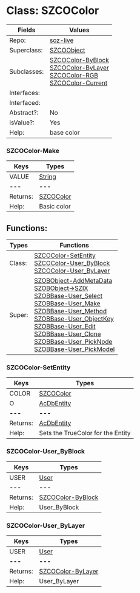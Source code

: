 
# Class:	SZCOColor

| Fields | Values |
| --------- | --------- |
| Repo: | [soz-live](/repos/soz-live.html) |
| Superclass: | [SZCOObject](SZCOObject.html) |
| Subclasses: | [SZCOColor-ByBlock](SZCOColor-ByBlock.html) <br> [SZCOColor-ByLayer](SZCOColor-ByLayer.html) <br> [SZCOColor-RGB](SZCOColor-RGB.html) <br> [SZCOColor-Current](SZCOColor-Current.html) |
| Interfaces: |  |
| Interfaced: |  |
| Abstract?: | No |
| isValue?: | Yes |
| Help: | base color |

### SZCOColor-Make

| Keys | Types |
| --------- | --------- |
| VALUE | [String](String.html) |
| **---** | **---** |
| Returns: | [SZCOColor](SZCOColor.html) |
| Help: | Basic color |


## Functions:

| Types | Functions |
| --------- | --------- |
| Class: | [SZCOColor-SetEntity](#SZCOColor-SetEntity) <br> [SZCOColor-User_ByBlock](#SZCOColor-User_ByBlock) <br> [SZCOColor-User_ByLayer](#SZCOColor-User_ByLayer) |
| Super: | [SZOBObject-AddMetaData](SZOBObject.html) <br> [SZOBObject->SZIX](SZOBObject.html) <br> [SZOBBase-User_Select](SZOBBase.html) <br> [SZOBBase-User_Make](SZOBBase.html) <br> [SZOBBase-User_Method](SZOBBase.html) <br> [SZOBBase-User_ObjectKey](SZOBBase.html) <br> [SZOBBase-User_Edit](SZOBBase.html) <br> [SZOBBase-User_Clone](SZOBBase.html) <br> [SZOBBase-User_PickNode](SZOBBase.html) <br> [SZOBBase-User_PickModel](SZOBBase.html) |


### SZCOColor-SetEntity

| Keys | Types |
| --------- | --------- |
| COLOR | [SZCOColor](SZCOColor.html) |
| O | [AcDbEntity](AcDbEntity.html) |
| **---** | **---** |
| Returns: | [AcDbEntity](AcDbEntity.html) |
| Help: | Sets the TrueColor for the Entity |

### SZCOColor-User_ByBlock

| Keys | Types |
| --------- | --------- |
| USER | [User](User.html) |
| **---** | **---** |
| Returns: | [SZCOColor-ByBlock](SZCOColor-ByBlock.html) |
| Help: | User_ByBlock |

### SZCOColor-User_ByLayer

| Keys | Types |
| --------- | --------- |
| USER | [User](User.html) |
| **---** | **---** |
| Returns: | [SZCOColor-ByLayer](SZCOColor-ByLayer.html) |
| Help: | User_ByLayer |

